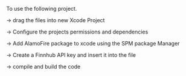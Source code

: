 To use the following project.

-> drag the files into new Xcode Project

-> Configure the projects permissions and dependencies

-> Add AlamoFire package to xcode using the SPM package Manager

-> Create a Finnhub API key and insert it into the file

-> compile and build the code
